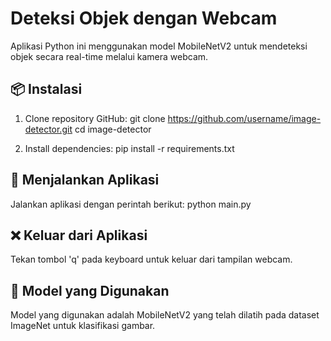 # Deteksi Objek dengan Webcam

Aplikasi Python ini menggunakan model MobileNetV2 untuk mendeteksi objek secara real-time melalui kamera webcam.

## 📦 Instalasi

1. Clone repository GitHub:
   git clone https://github.com/username/image-detector.git
   cd image-detector

2. Install dependencies:
   pip install -r requirements.txt

## 🚀 Menjalankan Aplikasi

Jalankan aplikasi dengan perintah berikut:
   python main.py

## ❌ Keluar dari Aplikasi

Tekan tombol 'q' pada keyboard untuk keluar dari tampilan webcam.

## 🧠 Model yang Digunakan

Model yang digunakan adalah MobileNetV2 yang telah dilatih pada dataset ImageNet untuk klasifikasi gambar.
